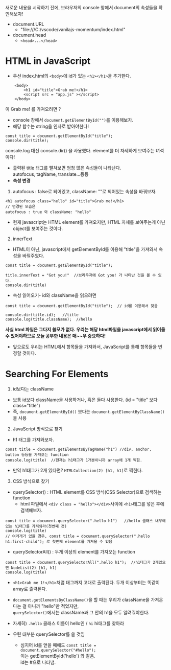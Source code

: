 새로운 내용을 시작하기 전에, 브라우저의 console 창에서 document의 속성들을 확인해보자!

- document.URL
  - "file:///C:/vscode/vanilajs-momentum/index.html"
- document.head
  - ```<head>...</head>```

<h1>HTML in JavaScript</h1>

- 우선 index.html의 ```<body>```에 id가 있는 ```<h1></h1>```을 추가한다.
```
    <body>
        <h1 id="title">Grab me!</h1>
        <script src = "app.js" ></script>
    </body>
```

이 Grab me! 를 가져오려면 ? 
- console 창에서 ```document.getElementById("")```를 이용해보자.
- 해당 함수는 string을 인자로 받아야한다!
```
const title = document.getElementById("title");
console.dir(title);
```
console.log 대신 console.dir() 을 사용했다. element를 더 자세하게 보여주는 녀석이다!

- 출력된 title 태그를 펼쳐보면 엄청 많은 속성들이 나타난다.<br>
  autofocus, tagName, translate...등등
- <b>속성 변경</b>
1. autofocus : false로 되어있고, className: ""로 되어있는 속성을 바꿔보자.
```
<h1 autofocus class="hello" id="title">Grab me!</h1>
// 변경된 모습은 
autofocus : true 와 className: "hello"
```
- 현재 javascript는 HTML element를 가져오지만, HTML 자체를 보여주는게 아닌
object를 보여주는 것이다.

2. innerText
- HTML이 아닌, javascript에서 getElementById를 이용해 "title"을 가져와서 속성을 바꿔주었다.
```
const title = document.getElementById("title");

title.innerText = "Got you!"  //브라우저에 Got you! 가 나타난 것을 볼 수 있다.
console.dir(title)
```
- 속성 읽어오기- id와 className을 읽으려면
```
const title = document.getElementById("title");  // id를 이용해서 찾음

console.dir(title.id);   //title
console.log(title.className);  //hello
```

<b>사실 html 파일은 그다지 쓸모가 없다. 우리는 해당 html파일을 javascript에서 읽어올 수 있어야하므로 오늘 공부한 내용은 매~~우 중요하다!</b> 
- 앞으로도 우리는 HTML에서 항목들을 가져와서, JavaScript를 통해 항목들을 변경할 것이다.


<h1>Searching For Elements</h1>

1. id보다는 className
- 보통 id보다 className을 사용하거나, 혹은 둘다 사용한다. (id = "title" 보다 class="title")
- 즉, ```document.getElementById()``` 보다는 ```document.getElementByClassName()```을 사용

2. JavaScript 방식으로 찾기
- h1 태그를 가져와보자.
```
const title = document.getElementsByTagName("h1") //div, anchor, button 등등을 가져오는 function
console.log(title)  //현재는 h1태그가 1개뿐이니까 array에 1개 찍힘. 
```
- 만약 h1태그가 2개 있다면? ```HTMLCollection(2) [h1, h1]```로 찍힌다. 

3. CSS 방식으로 찾기
- querySelector() : HTML element를 CSS 방식(CSS Selector)으로 검색하는 function
  - html 파일에서 ```<div class = "hello"></div>```사이에 ```<h1>```태그를 넣은 후에 검색해보자.
```
const title = document.querySelector(".hello h1")   //hello 클래스 내부에 있는 h1태그를 가져와라(첫번째 것)
console.log(title)
// 여러개가 있을 경우, const title = document.querySelector(".hello h1:first-child"); 로 첫번째 element를 가져올 수 있음
```

- querySelectorAll() : 두개 이상의 element를 가져오는 function
```
const title = document.querySelectorAll(".hello h1");  //h1태그가 2개있으면 NodeList(2) [h1, h1]
console.log(title)
```

- ```<h1>Grab me 1!</h1>```처럼 태그까지 고대로 출력된다. 두개 이상부터는 똑같이 array로 출력된다. 

- ```document.getElementsByClassName()```을 할 때는 우리가 className을 가져온다는 걸 아니까 "hello"만 적었지만,<br> 
  ```querySelector()```에서는 className과 그 안의 h1을 모두 알려줘야한다.
- 자세히) ```.hello``` 클래스 이름이 hello인 / ```hi``` hi태그를 찾아라
- 우린 대부분 querySelector를 쓸 것임
  - 심지어 id를 얻을 때에도 ```const title = document.querySelector("#hello");``` <br>
    이는 getElementById('hello') 와 같음.<br>id는 #으로 나타냄.
